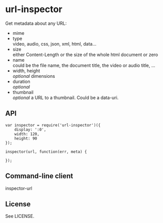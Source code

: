 url-inspector
=============

Get metadata about any URL:

* mime  
* type  
  video, audio, css, json, xml, html, data...
* size  
  either Content-Length or the size of the whole html document or zero
* name  
  could be the file name, the document title, the video or audio title, ...
* width, height  
  *optional* dimensions
* duration  
  *optional*
* thumbnail  
  *optional* a URL to a thumbnail. Could be a data-uri.


API
---

```
var inspector = require('url-inspector')({
	display: ':0',
	width: 120,
	height: 90
});

inspector(url, function(err, meta) {

});
```

Command-line client
-------------------

inspector-url <url>


License
-------

See LICENSE.

